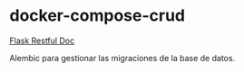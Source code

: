 # docker-compose-crud

[Flask Restful Doc](https://flask-restful.readthedocs.io/en/latest/quickstart.html)

Alembic para gestionar las migraciones de la base de datos.